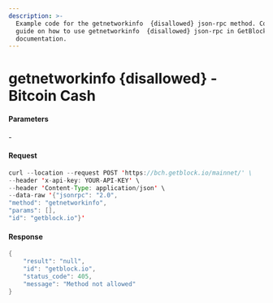 ```yaml
---
description: >-
  Example code for the getnetworkinfo  {disallowed} json-rpc method. Сomplete
  guide on how to use getnetworkinfo  {disallowed} json-rpc in GetBlock.io Web3
  documentation.
---
```


# getnetworkinfo {disallowed} - Bitcoin Cash

#### Parameters

\-

#### Request

```java
curl --location --request POST 'https://bch.getblock.io/mainnet/' \
--header 'x-api-key: YOUR-API-KEY' \
--header 'Content-Type: application/json' \
--data-raw '{"jsonrpc": "2.0",
"method": "getnetworkinfo",
"params": [],
"id": "getblock.io"}'
```

#### Response

```java
{
    "result": "null",
    "id": "getblock.io",
    "status_code": 405,
    "message": "Method not allowed"
}
```
